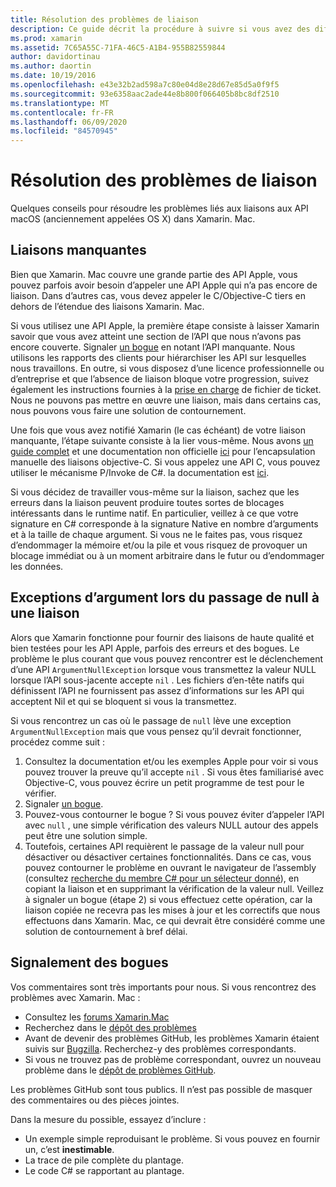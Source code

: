 ```yaml
---
title: Résolution des problèmes de liaison
description: Ce guide décrit la procédure à suivre si vous avez des difficultés à lier une bibliothèque objective-C. En particulier, il aborde les liaisons manquantes, les exceptions d’argument lors du passage de la valeur null à une liaison et le signalement des bogues.
ms.prod: xamarin
ms.assetid: 7C65A55C-71FA-46C5-A1B4-955B82559844
author: davidortinau
ms.author: daortin
ms.date: 10/19/2016
ms.openlocfilehash: e43e32b2ad598a7c80e04d8e28d67e85d5a0f9f5
ms.sourcegitcommit: 93e6358aac2ade44e8b800f066405b8bc8df2510
ms.translationtype: MT
ms.contentlocale: fr-FR
ms.lasthandoff: 06/09/2020
ms.locfileid: "84570945"
---
```

# <a name="binding-troubleshooting"></a>Résolution des problèmes de liaison

Quelques conseils pour résoudre les problèmes liés aux liaisons aux API macOS (anciennement appelées OS X) dans Xamarin. Mac.

## <a name="missing-bindings"></a>Liaisons manquantes

Bien que Xamarin. Mac couvre une grande partie des API Apple, vous pouvez parfois avoir besoin d’appeler une API Apple qui n’a pas encore de liaison. Dans d’autres cas, vous devez appeler le C/Objective-C tiers en dehors de l’étendue des liaisons Xamarin. Mac.

Si vous utilisez une API Apple, la première étape consiste à laisser Xamarin savoir que vous avez atteint une section de l’API que nous n’avons pas encore couverte. Signaler [un bogue](#reporting-bugs) en notant l’API manquante. Nous utilisons les rapports des clients pour hiérarchiser les API sur lesquelles nous travaillons. En outre, si vous disposez d’une licence professionnelle ou d’entreprise et que l’absence de liaison bloque votre progression, suivez également les instructions fournies à la [prise en charge](https://visualstudio.microsoft.com/vs/support/) de fichier de ticket. Nous ne pouvons pas mettre en œuvre une liaison, mais dans certains cas, nous pouvons vous faire une solution de contournement.

Une fois que vous avez notifié Xamarin (le cas échéant) de votre liaison manquante, l’étape suivante consiste à la lier vous-même. Nous avons [un guide complet](~/cross-platform/macios/binding/overview.md) et une documentation non officielle [ici](https://brendanzagaeski.appspot.com/xamarin/0002.html) pour l’encapsulation manuelle des liaisons objective-C. Si vous appelez une API C, vous pouvez utiliser le mécanisme P/Invoke de C#. la documentation est [ici](https://www.mono-project.com/docs/advanced/pinvoke/).

Si vous décidez de travailler vous-même sur la liaison, sachez que les erreurs dans la liaison peuvent produire toutes sortes de blocages intéressants dans le runtime natif. En particulier, veillez à ce que votre signature en C# corresponde à la signature Native en nombre d’arguments et à la taille de chaque argument. Si vous ne le faites pas, vous risquez d’endommager la mémoire et/ou la pile et vous risquez de provoquer un blocage immédiat ou à un moment arbitraire dans le futur ou d’endommager les données.

## <a name="argument-exceptions-when-passing-null-to-a-binding"></a>Exceptions d’argument lors du passage de null à une liaison

Alors que Xamarin fonctionne pour fournir des liaisons de haute qualité et bien testées pour les API Apple, parfois des erreurs et des bogues. Le problème le plus courant que vous pouvez rencontrer est le déclenchement d’une API `ArgumentNullException` lorsque vous transmettez la valeur NULL lorsque l’API sous-jacente accepte `nil` . Les fichiers d’en-tête natifs qui définissent l’API ne fournissent pas assez d’informations sur les API qui acceptent Nil et qui se bloquent si vous la transmettez.

Si vous rencontrez un cas où le passage de `null` lève une exception `ArgumentNullException` mais que vous pensez qu’il devrait fonctionner, procédez comme suit :

1. Consultez la documentation et/ou les exemples Apple pour voir si vous pouvez trouver la preuve qu’il accepte `nil` . Si vous êtes familiarisé avec Objective-C, vous pouvez écrire un petit programme de test pour le vérifier.
2. Signaler [un bogue](#reporting-bugs).
3. Pouvez-vous contourner le bogue ? Si vous pouvez éviter d’appeler l’API avec `null` , une simple vérification des valeurs NULL autour des appels peut être une solution simple.
4. Toutefois, certaines API requièrent le passage de la valeur null pour désactiver ou désactiver certaines fonctionnalités. Dans ce cas, vous pouvez contourner le problème en ouvrant le navigateur de l’assembly (consultez [recherche du membre C# pour un sélecteur donné](~/mac/app-fundamentals/mac-apis.md#finding_selector)), en copiant la liaison et en supprimant la vérification de la valeur null. Veillez à signaler un bogue (étape 2) si vous effectuez cette opération, car la liaison copiée ne recevra pas les mises à jour et les correctifs que nous effectuons dans Xamarin. Mac, ce qui devrait être considéré comme une solution de contournement à bref délai.

<a name="reporting-bugs"></a>

## <a name="reporting-bugs"></a>Signalement des bogues

Vos commentaires sont très importants pour nous. Si vous rencontrez des problèmes avec Xamarin. Mac :

- Consultez les [forums Xamarin.Mac](https://forums.xamarin.com/categories/xamarin-mac)
- Recherchez dans le [dépôt des problèmes](https://github.com/xamarin/xamarin-macios/issues)
- Avant de devenir des problèmes GitHub, les problèmes Xamarin étaient suivis sur [Bugzilla](https://bugzilla.xamarin.com/describecomponents.cgi). Recherchez-y des problèmes correspondants.
- Si vous ne trouvez pas de problème correspondant, ouvrez un nouveau problème dans le [dépôt de problèmes GitHub](https://github.com/xamarin/xamarin-macios/issues/new).

Les problèmes GitHub sont tous publics. Il n’est pas possible de masquer des commentaires ou des pièces jointes.

Dans la mesure du possible, essayez d’inclure :

- Un exemple simple reproduisant le problème. Si vous pouvez en fournir un, c’est **inestimable**.
- La trace de pile complète du plantage.
- Le code C# se rapportant au plantage.

